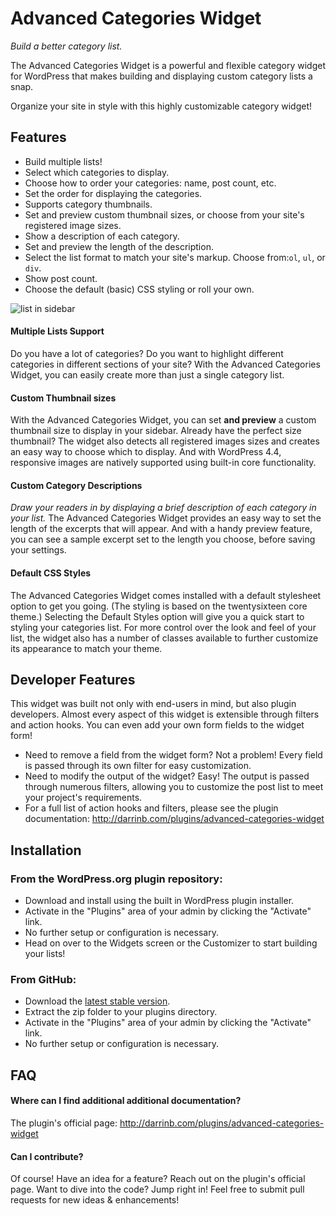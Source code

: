 # Advanced Categories Widget

_Build a better category list._

The Advanced Categories Widget is a powerful and flexible category widget for WordPress that makes building and displaying custom category lists a snap.  

Organize your site in style with this highly customizable category widget!

## Features

* Build multiple lists!
* Select which categories to display.
* Choose how to order your categories: name, post count, etc.
* Set the order for displaying the categories.
* Supports category thumbnails.
* Set and preview custom thumbnail sizes, or choose from your site's registered image sizes.
* Show a description of each category.
* Set and preview the length of the description.
* Select the list format to match your site's markup. Choose from:`ol`, `ul`, or `div`.
* Show post count.
* Choose the default (basic) CSS styling or roll your own.

![list in sidebar](assets/screenshot-5.png?raw=true "Easily create category lists!")


#### Multiple Lists Support

Do you have a lot of categories? Do you want to highlight different categories in different sections of your site? With the Advanced Categories Widget, you can easily create more than just a single category list.

#### Custom Thumbnail sizes

With the Advanced Categories Widget, you can set <strong>and preview</strong> a custom thumbnail size to display in your sidebar. Already have the perfect size thumbnail? The widget also detects all registered images sizes and creates an easy way to choose which to display. And with WordPress 4.4, responsive images are natively supported using built-in core functionality.

#### Custom Category Descriptions

_Draw your readers in by displaying a brief description of each category in your list._ The Advanced Categories Widget provides an easy way to set the length of the excerpts that will appear. And with a handy preview feature, you can see a sample excerpt set to the length you choose, before saving your settings.

#### Default CSS Styles

The Advanced Categories Widget comes installed with a default stylesheet option to get you going.  (The styling is based on the twentysixteen core theme.) Selecting the Default Styles option will give you a quick start to styling your categories list.  For more control over the look and feel of your list, the widget also has a number of classes available to further customize its appearance to match your theme.


## Developer Features

This widget was built not only with end-users in mind, but also plugin developers.  Almost every aspect of this widget is extensible through filters and action hooks.  You can even add your own form fields to the widget form!

* Need to remove a field from the widget form?  Not a problem!  Every field is passed through its own filter for easy customization.
* Need to modify the output of the widget?  Easy!  The output is passed through numerous filters, allowing you to customize the post list to meet your project's requirements.
* For a full list of action hooks and filters, please see the plugin documentation: http://darrinb.com/plugins/advanced-categories-widget


## Installation

### From the WordPress.org plugin repository:

* Download and install using the built in WordPress plugin installer.
* Activate in the "Plugins" area of your admin by clicking the "Activate" link.
* No further setup or configuration is necessary.
* Head on over to the Widgets screen or the Customizer to start building your lists!

### From GitHub:

* Download the [latest stable version](https://github.com/dboutote/Advanced-Categories-Widget/archive/master.zip).
* Extract the zip folder to your plugins directory.
* Activate in the "Plugins" area of your admin by clicking the "Activate" link.
* No further setup or configuration is necessary.

## FAQ

#### Where can I find additional additional documentation?

The plugin's official page: http://darrinb.com/plugins/advanced-categories-widget

#### Can I contribute?

Of course! Have an idea for a feature?  Reach out on the plugin's official page.  Want to dive into  the code?  Jump right in!  Feel free to submit pull requests for new ideas & enhancements!
